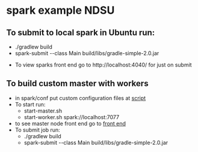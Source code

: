 # spark example NDSU

## To submit to local spark in Ubuntu run: 
- ./gradlew build
- spark-submit --class Main build/libs/gradle-simple-2.0.jar
+ To view sparks front end go to http://localhost:4040/ for just on submit

## To build custom master with workers
- in spark/conf put custom configuration files at [script](https://drive.google.com/file/d/1T50kw-sa8_icGvCC4OJ47ru6Fd5PvLXA/view?usp=sharing) 
- To start run: 
  + start-master.sh
  + start-worker.sh spark://localhost:7077
- to see master node front end go to [front end](http://localhost:8080/)
- To submit job run: 
  - ./gradlew build
  - spark-submit --class Main build/libs/gradle-simple-2.0.jar




